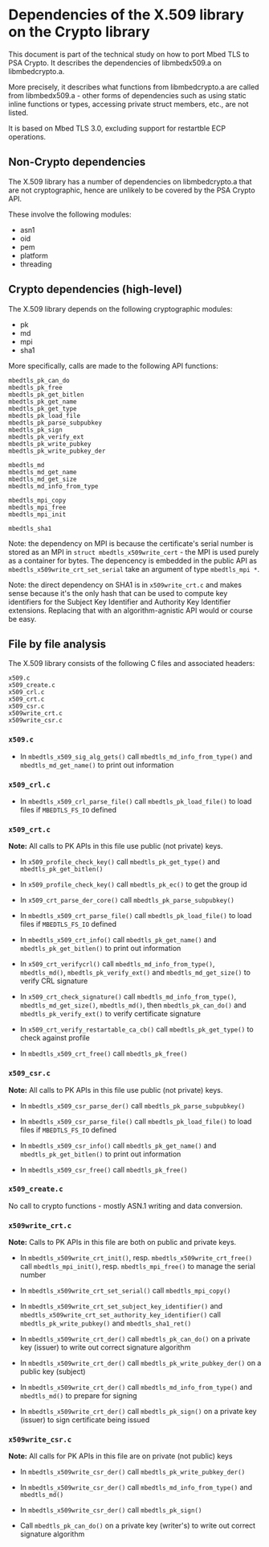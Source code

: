 Dependencies of the X.509 library on the Crypto library
=======================================================

This document is part of the technical study on how to port Mbed TLS to PSA
Crypto. It describes the dependencies of libmbedx509.a on libmbedcrypto.a.

More precisely, it describes what functions from libmbedcrypto.a are called
from libmbedx509.a - other forms of dependencies such as using static inline
functions or types, accessing private struct members, etc., are not listed.

It is based on Mbed TLS 3.0, excluding support for restartble ECP operations.

Non-Crypto dependencies
-----------------------

The X.509 library has a number of dependencies on libmbedcrypto.a that are not
cryptographic, hence are unlikely to be covered by the PSA Crypto API.

These involve the following modules:

- asn1
- oid
- pem
- platform
- threading

Crypto dependencies (high-level)
--------------------------------

The X.509 library depends on the following cryptographic modules:

- pk
- md
- mpi
- sha1

More specifically, calls are made to the following API functions:

```
mbedtls_pk_can_do
mbedtls_pk_free
mbedtls_pk_get_bitlen
mbedtls_pk_get_name
mbedtls_pk_get_type
mbedtls_pk_load_file
mbedtls_pk_parse_subpubkey
mbedtls_pk_sign
mbedtls_pk_verify_ext
mbedtls_pk_write_pubkey
mbedtls_pk_write_pubkey_der

mbedtls_md
mbedtls_md_get_name
mbedtls_md_get_size
mbedtls_md_info_from_type

mbedtls_mpi_copy
mbedtls_mpi_free
mbedtls_mpi_init

mbedtls_sha1
```

Note: the dependency on MPI is because the certificate's serial number is
stored as an MPI in `struct mbedtls_x509write_cert` - the MPI is used purely
as a container for bytes. The depencency is embedded in the public API as
`mbedtls_x509write_crt_set_serial` take an argument of type `mbedtls_mpi *`.

Note: the direct dependency on SHA1 is in `x509write_crt.c` and makes sense
because it's the only hash that can be used to compute key identifiers for the
Subject Key Identifier and Authority Key Identifier extensions. Replacing that
with an algorithm-agnistic API would or course be easy.

File by file analysis
---------------------

The X.509 library consists of the following C files and associated headers:
```
x509.c
x509_create.c
x509_crl.c
x509_crt.c
x509_csr.c
x509write_crt.c
x509write_csr.c
```

### `x509.c`

- In `mbedtls_x509_sig_alg_gets()`
  call `mbedtls_md_info_from_type()` and `mbedtls_md_get_name()`
  to print out information

### `x509_crl.c`

- In `mbedtls_x509_crl_parse_file()`
  call `mbedtls_pk_load_file()`
  to load files if `MBEDTLS_FS_IO` defined

### `x509_crt.c`

**Note:** All calls to PK APIs in this file use public (not private) keys.

- In `x509_profile_check_key()`
  call `mbedtls_pk_get_type()` and `mbedtls_pk_get_bitlen()`

- In `x509_profile_check_key()`
  call `mbedtls_pk_ec()`
  to get the group id

- In `x509_crt_parse_der_core()`
  call `mbedtls_pk_parse_subpubkey()`

- In `mbedtls_x509_crt_parse_file()`
  call `mbedtls_pk_load_file()`
  to load files if `MBEDTLS_FS_IO` defined

- In `mbedtls_x509_crt_info()`
  call `mbedtls_pk_get_name()` and `mbedtls_pk_get_bitlen()`
  to print out information

- In `x509_crt_verifycrl()`
  call `mbedtls_md_info_from_type()`, `mbedtls_md()`, `mbedtls_pk_verify_ext()` and `mbedtls_md_get_size()`
  to verify CRL signature

- In `x509_crt_check_signature()`
  call `mbedtls_md_info_from_type()`, `mbedtls_md_get_size()`, `mbedtls_md()`, then `mbedtls_pk_can_do()` and `mbedtls_pk_verify_ext()`
  to verify certificate signature

- In `x509_crt_verify_restartable_ca_cb()`
  call `mbedtls_pk_get_type()`
  to check against profile

- In `mbedtls_x509_crt_free()`
  call `mbedtls_pk_free()`

### `x509_csr.c`

**Note:** All calls to PK APIs in this file use public (not private) keys.

- In `mbedtls_x509_csr_parse_der()`
  call `mbedtls_pk_parse_subpubkey()`

- In `mbedtls_x509_csr_parse_file()`
  call `mbedtls_pk_load_file()`
  to load files if `MBEDTLS_FS_IO` defined

- In `mbedtls_x509_csr_info()`
  call `mbedtls_pk_get_name()` and `mbedtls_pk_get_bitlen()`
  to print out information

- In `mbedtls_x509_csr_free()`
  call `mbedtls_pk_free()`

### `x509_create.c`

No call to crypto functions - mostly ASN.1 writing and data conversion.

### `x509write_crt.c`

**Note:** Calls to PK APIs in this file are both on public and private keys.

- In `mbedtls_x509write_crt_init()`, resp. `mbedtls_x509write_crt_free()`
  call `mbedtls_mpi_init()`, resp. `mbedtls_mpi_free()`
  to manage the serial number

- In `mbedtls_x509write_crt_set_serial()`
  call `mbedtls_mpi_copy()`

- In `mbedtls_x509write_crt_set_subject_key_identifier()` and `mbedtls_x509write_crt_set_authority_key_identifier()`
  call `mbedtls_pk_write_pubkey()` and `mbedtls_sha1_ret()`

- In `mbedtls_x509write_crt_der()`
  call `mbedtls_pk_can_do()`
  on a private key (issuer)
  to write out correct signature algorithm

- In `mbedtls_x509write_crt_der()`
  call `mbedtls_pk_write_pubkey_der()`
  on a public key (subject)

- In `mbedtls_x509write_crt_der()`
  call `mbedtls_md_info_from_type()` and `mbedtls_md()`
  to prepare for signing

- In `mbedtls_x509write_crt_der()`
  call `mbedtls_pk_sign()`
  on a private key (issuer)
  to sign certificate being issued

### `x509write_csr.c`

**Note:** All calls for PK APIs in this file are on private (not public) keys

- In `mbedtls_x509write_csr_der()`
  call `mbedtls_pk_write_pubkey_der()`

- In `mbedtls_x509write_csr_der()`
  call `mbedtls_md_info_from_type()` and `mbedtls_md()`

- In `mbedtls_x509write_csr_der()`
  call `mbedtls_pk_sign()`

- Call `mbedtls_pk_can_do()`
  on a private key (writer's)
  to write out correct signature algorithm
